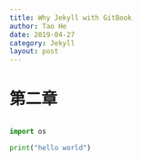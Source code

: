 ```yaml
---
title: Why Jekyll with GitBook
author: Tao He
date: 2019-04-27
category: Jekyll
layout: post
---
```


# 第二章

```python

import os

print("hello world")
```